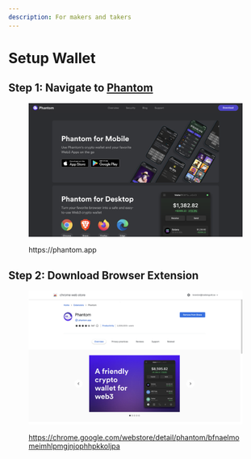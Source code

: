 ```yaml
---
description: For makers and takers
---
```


# Setup Wallet

## Step 1: Navigate to [Phantom](https://phantom.app/download)

<figure><img src="../.gitbook/assets/phantom-website.png" alt=""><figcaption><p>https://phantom.app</p></figcaption></figure>

## Step 2: Download Browser Extension

<figure><img src="../.gitbook/assets/chrome-webstore.png" alt=""><figcaption><p><a href="https://chrome.google.com/webstore/detail/phantom/bfnaelmomeimhlpmgjnjophhpkkoljpa">https://chrome.google.com/webstore/detail/phantom/bfnaelmomeimhlpmgjnjophhpkkoljpa</a></p></figcaption></figure>
